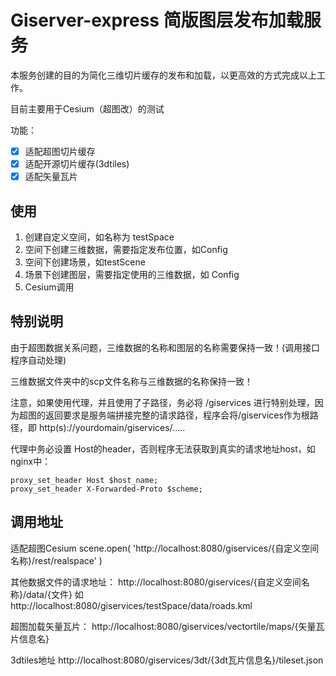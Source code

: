 # Giserver-express 简版图层发布加载服务
本服务创建的目的为简化三维切片缓存的发布和加载，以更高效的方式完成以上工作。

目前主要用于Cesium（超图改）的测试

功能：
- [x] 适配超图切片缓存
- [x] 适配开源切片缓存(3dtiles)
- [x] 适配矢量瓦片

## 使用
1. 创建自定义空间，如名称为 testSpace 
2. 空间下创建三维数据，需要指定发布位置，如Config
3. 空间下创建场景，如testScene
4. 场景下创建图层，需要指定使用的三维数据，如 Config
5. Cesium调用

## 特别说明
由于超图数据关系问题，三维数据的名称和图层的名称需要保持一致！(调用接口程序自动处理)

三维数据文件夹中的scp文件名称与三维数据的名称保持一致！

注意，如果使用代理，并且使用了子路径，务必将 /giservices 进行特别处理，因为超图的返回要求是服务端拼接完整的请求路径，程序会将/giservices作为根路径，即 http(s)://yourdomain/giservices/..... 

代理中务必设置 Host的header，否则程序无法获取到真实的请求地址host，如nginx中：
```
proxy_set_header Host $host_name;
proxy_set_header X-Forwarded-Proto $scheme;
```

## 调用地址
适配超图Cesium
scene.open(
'http://localhost:8080/giservices/{自定义空间名称}/rest/realspace'
)

其他数据文件的请求地址：
http://localhost:8080/giservices/{自定义空间名称}/data/{文件}
如
http://localhost:8080/giservices/testSpace/data/roads.kml

超图加载矢量瓦片：
http://localhost:8080/giservices/vectortile/maps/{矢量瓦片信息名}

3dtiles地址
http://localhost:8080/giservices/3dt/{3dt瓦片信息名}/tileset.json